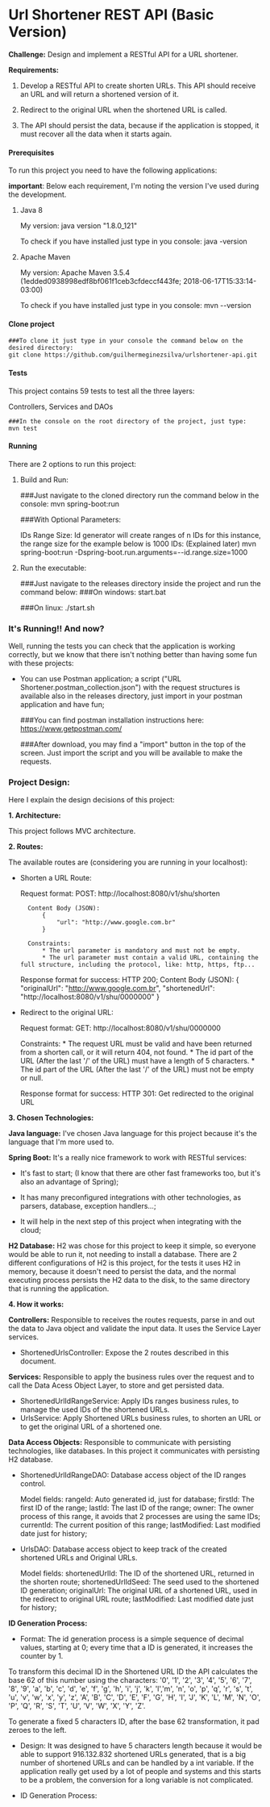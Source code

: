 # Url Shortener REST API (Basic Version)

**Challenge:** Design and implement a RESTful API for a URL shortener.

**Requirements:**
1. Develop a RESTful API to create shorten URLs. This API should receive an URL and will return a shortened version of it.

2. Redirect to the original URL when the shortened URL is called.

3. The API should persist the data, because if the application is stopped, it must recover all the data when it starts again.

#### Prerequisites

To run this project you need to have the following applications:

**important**: Below each requirement, I'm noting the version I've used during the development.
	
1. Java 8

	My version: java version "1.8.0_121"
	
	To check if you have installed just type in you console:
	java -version
	
2. Apache Maven

	My version: Apache Maven 3.5.4 (1edded0938998edf8bf061f1ceb3cfdeccf443fe; 2018-06-17T15:33:14-03:00)
	
	To check if you have installed just type in you console:
	mvn --version

#### Clone project

    ###To clone it just type in your console the command below on the desired directory:
    git clone https://github.com/guilhermeginezsilva/urlshortener-api.git

#### Tests
This project contains 59 tests to test all the three layers: 

Controllers, Services and DAOs

    ###In the console on the root directory of the project, just type:
    mvn test
    
#### Running
There are 2 options to run this project:

1. Build and Run:

    ###Just navigate to the cloned directory run the command below in the console:
    mvn spring-boot:run
    
    ###With Optional Parameters:
    
    IDs Range Size: Id generator will create ranges of n IDs for this instance, the range size for the example below is 1000 IDs: (Explained later)
    mvn spring-boot:run -Dspring-boot.run.arguments=--id.range.size=1000
    
2. Run the executable:
        
    ###Just navigate to the releases directory inside the project and run the command below:
    ###On windows:
    start.bat
    
    ###On linux:
    ./start.sh
    
### It's Running!! And now?
Well, running the tests you can check that the application is working correctly, but we know that there isn't nothing better than having some fun with these projects:

* You can use Postman application; a script ("URL Shortener.postman_collection.json") with the request structures is available also in the releases directory, just import in your postman application and have fun;


    ###You can find postman installation instructions here:
    https://www.getpostman.com/
    
    ###After download, you may find a "import" button in the top of the screen. Just import the script and you will be available to make the requests.
    
### Project Design:
Here I explain the design decisions of this project:

**1. Architecture:**

This project follows MVC architecture.

**2. Routes:**

The available routes are (considering you are running in your localhost):

* Shorten a URL Route:

	Request format:
		POST: http://localhost:8080/v1/shu/shorten
	
		Content Body (JSON):
			{
				"url": "http://www.google.com.br"
			}
		
		Constraints:
			* The url parameter is mandatory and must not be empty.
			* The url parameter must contain a valid URL, containing the full structure, including the protocol, like: http, https, ftp...
		
	Response format for success:
		HTTP 200;
		Content Body (JSON):
		{
		    "originalUrl": "http://www.google.com.br",
		    "shortenedUrl": "http://localhost:8080/v1/shu/0000000"
		}
	
* Redirect to the original URL:

	Request format:
		GET: http://localhost:8080/v1/shu/0000000
		
	Constraints:
		* The request URL must be valid and have been returned from a shorten call, or it will return 404, not found.
		* The id part of the URL (After the last '/' of the URL) must have a length of 5 characters.
		* The id part of the URL (After the last '/' of the URL) must not be empty or null.
		
	Response format for success:
		HTTP 301: Get redirected to the original URL

**3. Chosen Technologies:**

**Java language:** I've chosen Java language for this project because it's the language that I'm more used to.

**Spring Boot:** It's a really nice framework to work with RESTful services:

* It's fast to start; (I know that there are other fast frameworks too, but it's also an advantage of Spring);
	
* It has many preconfigured integrations with other technologies, as parsers, database, exception handlers...;
	
* It will help in the next step of this project when integrating with the cloud;
	
**H2 Database:** H2 was chose for this project to keep it simple, so everyone would be able to run it, not needing to install a database. There are 2 different configurations of H2 is this project, for the tests it uses H2 in memory, because it doesn't need to persist the data, and the normal executing process persists the H2 data to the disk, to the same directory that is running the application.
	
**4. How it works:**

**Controllers:** Responsible to receives the routes requests, parse in and out the data to Java object and validate the input data. It uses the Service Layer services.

* ShortenedUrlsController: Expose the 2 routes described in this document.
	
**Services:** Responsible to apply the business rules over the request and to call the Data Acess Object Layer, to store and get persisted data.

* ShortenedUrlIdRangeService: Apply IDs ranges business rules, to manage the used IDs of the shortened URLs.
* UrlsService: Apply Shortened URLs business rules, to shorten an URL or to get the original URL of a shortened one.

**Data Access Objects:** Responsible to communicate with persisting technologies, like databases. In this project it communicates with persisting H2 database.

* ShortenedUrlIdRangeDAO: Database access object of the ID ranges control.

	Model fields:
		rangeId: Auto generated id, just for database;
		firstId: The first ID of the range;
		lastId: The last ID of the range;
		owner: The owner process of this range, it avoids that 2 processes are using the same IDs;
		currentId: The current position of this range;
		lastModified: Last modified date just for history;

* UrlsDAO: Database access object to keep track of the created shortened URLs and Original URLs.

	Model fields:
		shortenedUrlId: The ID of the shortened URL, returned in the shorten route;
		shortenedUrlIdSeed: The seed used to the shortened ID generation;
		originalUrl: The original URL of a shortened URL, used in the redirect to original URL route;
		lastModified: Last modified date just for history;
		
**ID Generation Process:**

* Format:
The id generation process is a simple sequence of decimal values, starting at 0; every time that a ID is generated, it increases the counter by 1.

To transform this decimal ID in the Shortened URL ID the API calculates the base 62 of this number using the characters: '0', '1', '2', '3', '4', '5', '6', '7', '8', '9', 'a', 'b', 'c', 'd', 'e', 'f', 'g', 'h', 'i', 'j', 'k', 'l','m', 'n', 'o', 'p', 'q', 'r', 's', 't', 'u', 'v', 'w', 'x', 'y', 'z', 'A', 'B', 'C', 'D', 'E', 'F', 'G', 'H', 'I', 'J', 'K', 'L', 'M', 'N', 'O', 'P', 'Q', 'R', 'S', 'T', 'U', 'V', 'W', 'X', 'Y', 'Z'.

To generate a fixed 5 characters ID, after the base 62 transformation, it pad zeroes to the left.

* Design:
It was designed to have 5 characters length because it would be able to support 916.132.832 shortened URLs generated, that is a big number of shortened URLs and can be handled by a int variable. If the application really get used by a lot of people and systems and this starts to be a problem, the conversion for a long variable is not complicated.

* ID Generation Process:



